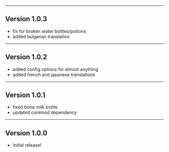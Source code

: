 ------------------------------------------------------
Version 1.0.3
------------------------------------------------------
- fix for broken water bottles/potions
- added bulgarian translation

------------------------------------------------------
Version 1.0.2
------------------------------------------------------
- added config options for almost anything
- added french and japanese translations

------------------------------------------------------
Version 1.0.1
------------------------------------------------------
- fixed bone milk bottle
- updated coremod dependency

------------------------------------------------------
Version 1.0.0
------------------------------------------------------
- Initial release!
